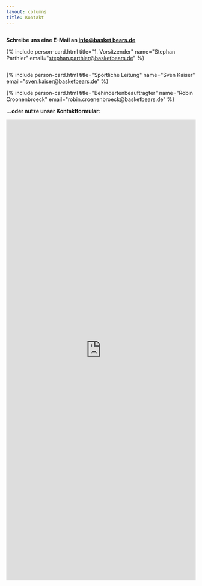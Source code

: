```yaml
---
layout: columns
title: Kontakt
---
```


<div class="column is-6">
<div class="column is-12" markdown="1">

**Schreibe uns eine E-Mail an [info@basket bears.de](mailto:info@basketbears.de)**


{% include person-card.html
  title="1. Vorsitzender"
  name="Stephan Parthier"
  email="stephan.parthier@basketbears.de"
%}

</div>

<div class="column is-12" markdown="1">

{% include person-card.html
  title="Sportliche Leitung"
  name="Sven Kaiser"
  email="sven.kaiser@basketbears.de"
%}

</div>

<div class="column is-12">
{% include person-card.html
  title="Behindertenbeauftragter"
  name="Robin Croonenbroeck"
  email="robin.croenenbroeck@basketbears.de"
%}
</div>
</div>

<div class="column is-6" markdown="1">

**...oder nutze unser Kontaktformular:**

<iframe src="https://docs.google.com/forms/d/e/1FAIpQLSdcVwyhJVKIJfhOma0Pn9jmoNIX94col2C1J4xuPCm_X2Fitw/viewform?embedded=true" height="1225" frameborder="0" marginheight="0" marginwidth="0" style="width: calc(100% + 64px); margin-left: -32px">Wird geladen…</iframe>

</div>
